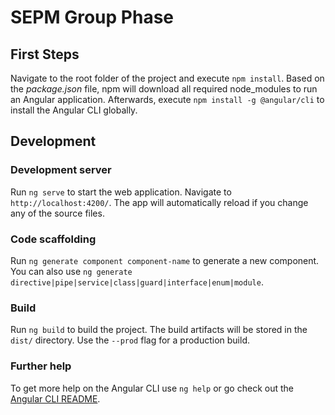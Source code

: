# SEPM Group Phase

## First Steps

Navigate to the root folder of the project and execute `npm install`. Based on the *package.json* file, npm will
download all required node_modules to run an Angular application. Afterwards, execute `npm install -g @angular/cli` to
install the Angular CLI globally.

## Development

### Development server

Run `ng serve` to start the web application. Navigate to `http://localhost:4200/`. The app will automatically reload if
you change any of the source files.

### Code scaffolding

Run `ng generate component component-name` to generate a new component. You can also
use `ng generate directive|pipe|service|class|guard|interface|enum|module`.

### Build

Run `ng build` to build the project. The build artifacts will be stored in the `dist/` directory. Use the `--prod` flag
for a production build.

### Further help

To get more help on the Angular CLI use `ng help` or go check out
the [Angular CLI README](https://github.com/angular/angular-cli/blob/master/README.md).
